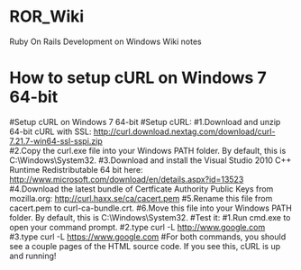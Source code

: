 ROR_Wiki
========

Ruby On Rails Development on Windows Wiki notes

# How to setup cURL on Windows 7 64-bit
#Setup cURL on Windows 7 64-bit
#Setup cURL:
#1.Download and unzip 64-bit cURL with SSL: http://curl.download.nextag.com/download/curl-7.21.7-win64-ssl-sspi.zip  
#2.Copy the curl.exe file into your Windows PATH folder. By default, this is C:\Windows\System32.
#3.Download and install the Visual Studio 2010 C++ Runtime Redistributable 64 bit here: http://www.microsoft.com/download/en/details.aspx?id=13523
#4.Download the latest bundle of Certficate Authority Public Keys from mozilla.org: http://curl.haxx.se/ca/cacert.pem
#5.Rename this file from cacert.pem to curl-ca-bundle.crt.
#6.Move this file into your Windows PATH folder. By default, this is C:\\Windows\System32.
#Test it:
#1.Run cmd.exe to open your command prompt.
#2.type curl -L http://www.google.com
#3.type curl -L https://www.google.com
#For both commands, you should see a couple pages of the HTML source code. If you see this, cURL is up and running!
